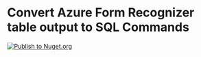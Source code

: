 # Convert Azure Form Recognizer table output to SQL Commands

[![Publish to Nuget.org](https://github.com/PaulRiviera/AzFormRecognizerToSQL/actions/workflows/publish.yml/badge.svg)](https://github.com/PaulRiviera/AzFormRecognizerToSQL/actions/workflows/publish.yml)